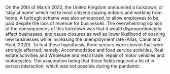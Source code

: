 On the 26th of March 2020, the United Kingdom announced a lockdown, or ‘stay at home’ which led 
to most citizens staying indoors and working from home. A furlough scheme was also announced, to 
allow employees to be paid despite the loss of revenue for businesses. The overwhelming opinion of 
the consequences of this lockdown was that it would disproportionately affect businesses, and cause 
closures as well as lower likelihood of opening new businesses while increasing the unemployment 
rate (Allas, Canal and Hunt, 2020). To test these hypothesis, three sectors were chosen that were 
strongly affected, namely: Accommodation and food service activities, Real estate activities and 
Wholesale and retail trade: repair of motor vehicles and motorcycles. The assumption being that 
these fields required a lot of in person interaction, which was not possible during the pandemic.  

